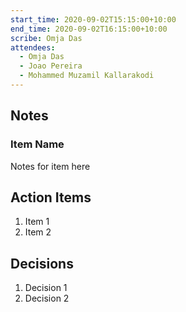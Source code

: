 ```yaml
---
start_time: 2020-09-02T15:15:00+10:00
end_time: 2020-09-02T16:15:00+10:00
scribe: Omja Das
attendees:
  - Omja Das
  - Joao Pereira
  - Mohammed Muzamil Kallarakodi
---
```


## Notes

### Item Name

Notes for item here

## Action Items

1. Item 1
2. Item 2

## Decisions

1. Decision 1
2. Decision 2
